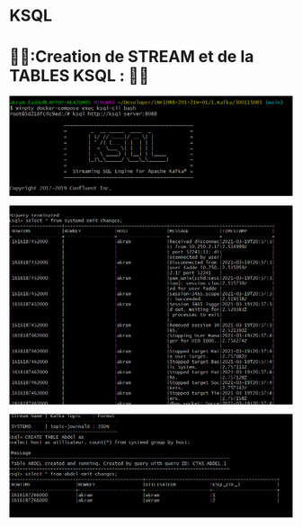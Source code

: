 # KSQL

# 🚓🚓:Creation de STREAM et de la TABLES KSQL : 🚓🚓

![image](./Screenshot%202021-03-19%20170609.png)




![image](./Screenshot%202021-03-19%20170357.png)





![image](./Screenshot%202021-03-19%20165544.png)
